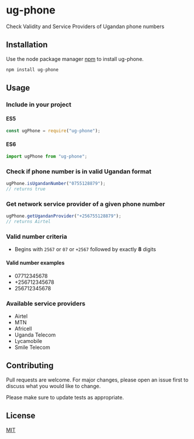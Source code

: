 # ug-phone

Check Validity and Service Providers of Ugandan phone numbers

## Installation

Use the node package manager [npm](https://docs.npmjs.com/) to install ug-phone.

```bash
npm install ug-phone
```

## Usage

### Include in your project

#### ES5

```javascript
const ugPhone = require("ug-phone");
```

#### ES6

```javascript
import ugPhone from "ug-phone";
```

### Check if phone number is in valid Ugandan format

```javascript
ugPhone.isUgandanNumber("0755128879");
// returns true
```

### Get network service provider of a given phone number

```javascript
ugPhone.getUgandanProvider("+256755128879");
// returns Airtel
```

### Valid number criteria

- Begins with `2567` or `07` or `+2567` followed by exactly **8** digits

#### Valid number examples

- 07712345678
- +256712345678
- 256712345678

### Available service providers

- Airtel
- MTN
- Africell
- Uganda Telecom
- Lycamobile
- Smile Telecom

## Contributing

Pull requests are welcome. For major changes, please open an issue first to discuss what you would like to change.

Please make sure to update tests as appropriate.

## License

[MIT](https://choosealicense.com/licenses/mit/)
